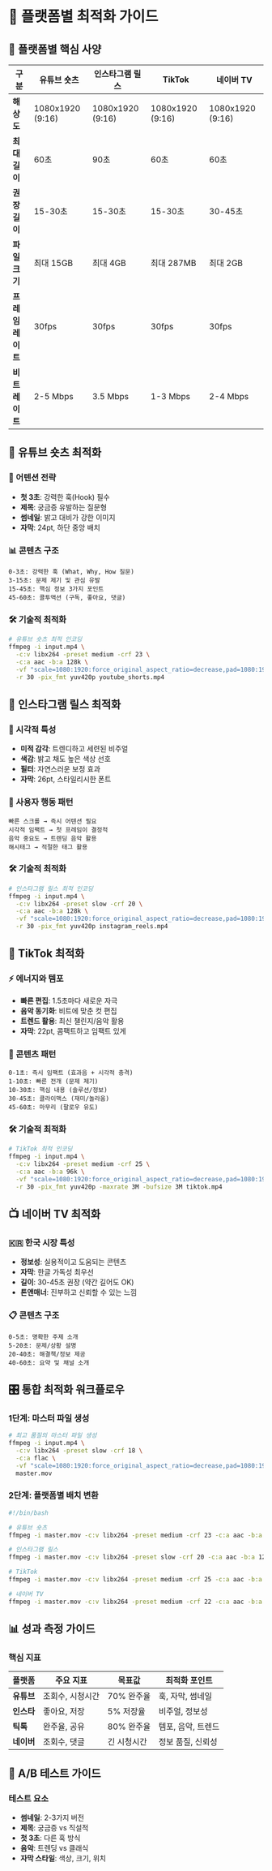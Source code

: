 # 📱 플랫폼별 최적화 가이드

## 🎯 **플랫폼별 핵심 사양**

| 구분 | 유튜브 숏츠 | 인스타그램 릴스 | TikTok | 네이버 TV |
|------|------------|---------------|--------|----------|
| **해상도** | 1080x1920 (9:16) | 1080x1920 (9:16) | 1080x1920 (9:16) | 1080x1920 (9:16) |
| **최대 길이** | 60초 | 90초 | 60초 | 60초 |
| **권장 길이** | 15-30초 | 15-30초 | 15-30초 | 30-45초 |
| **파일 크기** | 최대 15GB | 최대 4GB | 최대 287MB | 최대 2GB |
| **프레임 레이트** | 30fps | 30fps | 30fps | 30fps |
| **비트레이트** | 2-5 Mbps | 3.5 Mbps | 1-3 Mbps | 2-4 Mbps |

## 🔴 **유튜브 숏츠 최적화**

### **🎯 어텐션 전략**
- **첫 3초**: 강력한 훅(Hook) 필수
- **제목**: 궁금증 유발하는 질문형
- **썸네일**: 밝고 대비가 강한 이미지
- **자막**: 24pt, 하단 중앙 배치

### **📊 콘텐츠 구조**
```
0-3초: 강력한 훅 (What, Why, How 질문)
3-15초: 문제 제기 및 관심 유발
15-45초: 핵심 정보 3가지 포인트
45-60초: 콜투액션 (구독, 좋아요, 댓글)
```

### **🛠️ 기술적 최적화**
```bash
# 유튜브 숏츠 최적 인코딩
ffmpeg -i input.mp4 \
  -c:v libx264 -preset medium -crf 23 \
  -c:a aac -b:a 128k \
  -vf "scale=1080:1920:force_original_aspect_ratio=decrease,pad=1080:1920:(ow-iw)/2:(oh-ih)/2" \
  -r 30 -pix_fmt yuv420p youtube_shorts.mp4
```

## 📸 **인스타그램 릴스 최적화**

### **🎨 시각적 특성**
- **미적 감각**: 트렌디하고 세련된 비주얼
- **색감**: 밝고 채도 높은 색상 선호
- **필터**: 자연스러운 보정 효과
- **자막**: 26pt, 스타일리시한 폰트

### **📱 사용자 행동 패턴**
```
빠른 스크롤 → 즉시 어텐션 필요
시각적 임팩트 → 첫 프레임이 결정적
음악 중요도 → 트렌딩 음악 활용
해시태그 → 적절한 태그 활용
```

### **🛠️ 기술적 최적화**
```bash
# 인스타그램 릴스 최적 인코딩
ffmpeg -i input.mp4 \
  -c:v libx264 -preset slow -crf 20 \
  -c:a aac -b:a 128k \
  -vf "scale=1080:1920:force_original_aspect_ratio=decrease,pad=1080:1920:(ow-iw)/2:(oh-ih)/2,eq=contrast=1.1:brightness=0.05:saturation=1.2" \
  -r 30 -pix_fmt yuv420p instagram_reels.mp4
```

## 🎵 **TikTok 최적화**

### **⚡ 에너지와 템포**
- **빠른 편집**: 1.5초마다 새로운 자극
- **음악 동기화**: 비트에 맞춘 컷 편집
- **트렌드 활용**: 최신 챌린지/음악 활용
- **자막**: 22pt, 콤팩트하고 임팩트 있게

### **🎪 콘텐츠 패턴**
```
0-1초: 즉시 임팩트 (효과음 + 시각적 충격)
1-10초: 빠른 전개 (문제 제기)
10-30초: 핵심 내용 (솔루션/정보)
30-45초: 클라이맥스 (재미/놀라움)
45-60초: 마무리 (팔로우 유도)
```

### **🛠️ 기술적 최적화**
```bash
# TikTok 최적 인코딩
ffmpeg -i input.mp4 \
  -c:v libx264 -preset medium -crf 25 \
  -c:a aac -b:a 96k \
  -vf "scale=1080:1920:force_original_aspect_ratio=decrease,pad=1080:1920:(ow-iw)/2:(oh-ih)/2" \
  -r 30 -pix_fmt yuv420p -maxrate 3M -bufsize 3M tiktok.mp4
```

## 📺 **네이버 TV 최적화**

### **🇰🇷 한국 시장 특성**
- **정보성**: 실용적이고 도움되는 콘텐츠
- **자막**: 한글 가독성 최우선
- **길이**: 30-45초 권장 (약간 길어도 OK)
- **톤앤매너**: 진부하고 신뢰할 수 있는 느낌

### **📋 콘텐츠 구조**
```
0-5초: 명확한 주제 소개
5-20초: 문제/상황 설명
20-40초: 해결책/정보 제공
40-60초: 요약 및 채널 소개
```

## 🎛️ **통합 최적화 워크플로우**

### **1단계: 마스터 파일 생성**
```bash
# 최고 품질의 마스터 파일 생성
ffmpeg -i input.mp4 \
  -c:v libx264 -preset slow -crf 18 \
  -c:a flac \
  -vf "scale=1080:1920:force_original_aspect_ratio=decrease,pad=1080:1920:(ow-iw)/2:(oh-ih)/2" \
  master.mov
```

### **2단계: 플랫폼별 배치 변환**
```bash
#!/bin/bash

# 유튜브 숏츠
ffmpeg -i master.mov -c:v libx264 -preset medium -crf 23 -c:a aac -b:a 128k youtube_shorts.mp4

# 인스타그램 릴스
ffmpeg -i master.mov -c:v libx264 -preset slow -crf 20 -c:a aac -b:a 128k -vf "eq=contrast=1.1:brightness=0.05:saturation=1.2" instagram_reels.mp4

# TikTok
ffmpeg -i master.mov -c:v libx264 -preset medium -crf 25 -c:a aac -b:a 96k -maxrate 3M -bufsize 3M tiktok.mp4

# 네이버 TV
ffmpeg -i master.mov -c:v libx264 -preset medium -crf 22 -c:a aac -b:a 128k naver_tv.mp4
```

## 📊 **성과 측정 가이드**

### **핵심 지표**
| 플랫폼 | 주요 지표 | 목표값 | 최적화 포인트 |
|--------|----------|--------|---------------|
| **유튜브** | 조회수, 시청시간 | 70% 완주율 | 훅, 자막, 썸네일 |
| **인스타** | 좋아요, 저장 | 5% 저장율 | 비주얼, 정보성 |
| **틱톡** | 완주율, 공유 | 80% 완주율 | 템포, 음악, 트렌드 |
| **네이버** | 조회수, 댓글 | 긴 시청시간 | 정보 품질, 신뢰성 |

## 🎯 **A/B 테스트 가이드**

### **테스트 요소**
- **썸네일**: 2-3가지 버전
- **제목**: 궁금증 vs 직설적
- **첫 3초**: 다른 훅 방식
- **음악**: 트렌딩 vs 클래식
- **자막 스타일**: 색상, 크기, 위치
